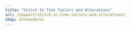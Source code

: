 ```yaml
---
title: "Stitch In Time Tailors and Alterations"
url: /newport/stitch-in-time-tailors-and-alterations/
shop: Schneiderei
---
```

